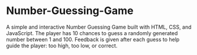 # Number-Guessing-Game
A simple and interactive Number Guessing Game built with HTML, CSS, and JavaScript. The player has 10 chances to guess a randomly generated number between 1 and 100. Feedback is given after each guess to help guide the player: too high, too low, or correct.
